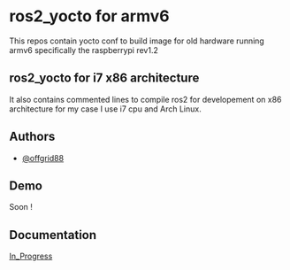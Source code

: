 


# ros2_yocto for armv6
This repos contain yocto conf to build image for old hardware running armv6 specifically the raspberrypi rev1.2 

## ros2_yocto for i7 x86 architecture

It also contains commented lines to compile ros2 for developement on x86 architecture for my case I use i7 cpu and Arch Linux.

## Authors

- [@offgrid88](https://github.com/offgrid88)


## Demo

Soon !


## Documentation

[In_Progress](https://linktodocumentation)

